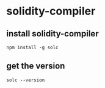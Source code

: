 # solidity-compiler


## install solidity-compiler
``` 
npm install -g solc
```


## get the version
``` 
solc --version
```



